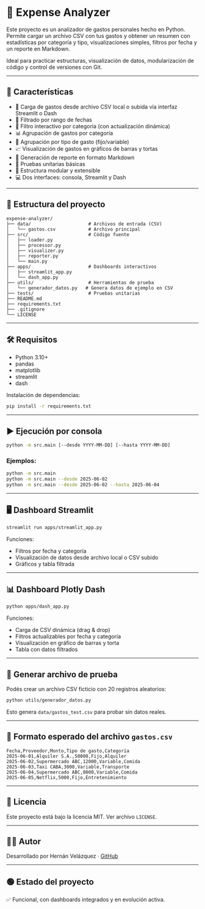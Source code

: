 # 🧾 Expense Analyzer

Este proyecto es un analizador de gastos personales hecho en Python. Permite cargar un archivo CSV con tus gastos y obtener un resumen con estadísticas por categoría y tipo, visualizaciones simples, filtros por fecha y un reporte en Markdown.

Ideal para practicar estructuras, visualización de datos, modularización de código y control de versiones con Git.

---

## 🚀 Características

- 📂 Carga de gastos desde archivo CSV local o subida vía interfaz Streamlit o Dash
- 📅 Filtrado por rango de fechas
- 📂 Filtro interactivo por categoría (con actualización dinámica)
- 📊 Agrupación de gastos por categoría
- 🧾 Agrupación por tipo de gasto (fijo/variable)
- 📈 Visualización de gastos en gráficos de barras y tortas
- 📝 Generación de reporte en formato Markdown
- 🧪 Pruebas unitarias básicas
- 🔧 Estructura modular y extensible
- 💻 Dos interfaces: consola, Streamlit y Dash

---

## 📁 Estructura del proyecto

```
expense-analyzer/
├── data/                     # Archivos de entrada (CSV)
│   └── gastos.csv            # Archivo principal
├── src/                      # Código fuente
│   ├── loader.py
│   ├── processor.py
│   ├── visualizer.py
│   ├── reporter.py
│   └── main.py
├── apps/                     # Dashboards interactivos
│   ├── streamlit_app.py
│   └── dash_app.py
├── utils/                    # Herramientas de prueba
│   └── generador_datos.py   # Genera datos de ejemplo en CSV
├── tests/                    # Pruebas unitarias
├── README.md
├── requirements.txt
├── .gitignore
└── LICENSE
```

---

## 🛠️ Requisitos

- Python 3.10+
- pandas
- matplotlib
- streamlit
- dash

Instalación de dependencias:

```bash
pip install -r requirements.txt
```

---

## ▶️ Ejecución por consola

```bash
python -m src.main [--desde YYYY-MM-DD] [--hasta YYYY-MM-DD]
```

### Ejemplos:

```bash
python -m src.main
python -m src.main --desde 2025-06-02
python -m src.main --desde 2025-06-02 --hasta 2025-06-04
```

---

## 🖥️ Dashboard Streamlit

```bash
streamlit run apps/streamlit_app.py
```

Funciones:

- Filtros por fecha y categoría
- Visualización de datos desde archivo local o CSV subido
- Gráficos y tabla filtrada

---

## 📊 Dashboard Plotly Dash

```bash
python apps/dash_app.py
```

Funciones:

- Carga de CSV dinámica (drag & drop)
- Filtros actualizables por fecha y categoría
- Visualización en gráfico de barras y torta
- Tabla con datos filtrados

---

## 🧪 Generar archivo de prueba

Podés crear un archivo CSV ficticio con 20 registros aleatorios:

```bash
python utils/generador_datos.py
```

Esto genera `data/gastos_test.csv` para probar sin datos reales.

---

## 📌 Formato esperado del archivo `gastos.csv`

```csv
Fecha,Proveedor,Monto,Tipo de gasto,Categoría
2025-06-01,Alquiler S.A.,50000,Fijo,Alquiler
2025-06-02,Supermercado ABC,12000,Variable,Comida
2025-06-03,Taxi CABA,3000,Variable,Transporte
2025-06-04,Supermercado ABC,8000,Variable,Comida
2025-06-05,Netflix,5000,Fijo,Entretenimiento
```

---

## 📜 Licencia

Este proyecto está bajo la licencia MIT. Ver archivo `LICENSE`.

---

## 🙋‍♂️ Autor

Desarrollado por Hernán Velázquez · [GitHub](https://github.com/azhernan)

---

## 🟢 Estado del proyecto

✅ Funcional, con dashboards integrados y en evolución activa.
